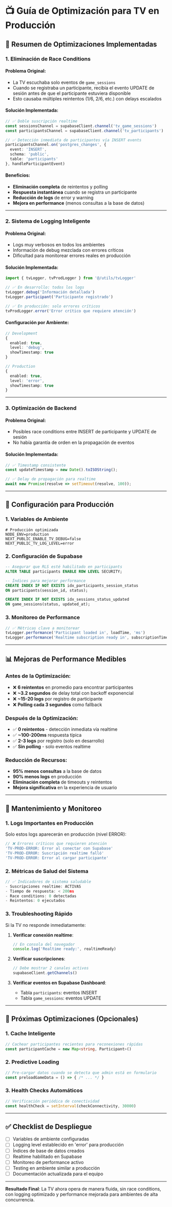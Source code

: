 # 📺 Guía de Optimización para TV en Producción

## 🎯 Resumen de Optimizaciones Implementadas

### 1. **Eliminación de Race Conditions**

#### Problema Original:
- La TV escuchaba solo eventos de `game_sessions`
- Cuando se registraba un participante, recibía el evento UPDATE de sesión antes de que el participante estuviera disponible
- Esto causaba múltiples reintentos (1/6, 2/6, etc.) con delays escalados

#### Solución Implementada:
```typescript
// ✅ Doble suscripción realtime
const sessionsChannel = supabaseClient.channel('tv_game_sessions')
const participantsChannel = supabaseClient.channel('tv_participants')

// ✅ Detección inmediata de participantes vía INSERT events
participantsChannel.on('postgres_changes', {
  event: 'INSERT',
  schema: 'public',
  table: 'participants'
}, handleParticipantEvent)
```

#### Beneficios:
- **Eliminación completa** de reintentos y polling
- **Respuesta instantánea** cuando se registra un participante
- **Reducción de logs** de error y warning
- **Mejora en performance** (menos consultas a la base de datos)

---

### 2. **Sistema de Logging Inteligente**

#### Problema Original:
- Logs muy verbosos en todos los ambientes
- Información de debug mezclada con errores críticos
- Dificultad para monitorear errores reales en producción

#### Solución Implementada:
```typescript
import { tvLogger, tvProdLogger } from '@/utils/tvLogger'

// ✅ En desarrollo: todos los logs
tvLogger.debug('Información detallada')
tvLogger.participant('Participante registrado')

// ✅ En producción: solo errores críticos
tvProdLogger.error('Error crítico que requiere atención')
```

#### Configuración por Ambiente:
```typescript
// Development
{
  enabled: true,
  level: 'debug',
  showTimestamp: true
}

// Production
{
  enabled: true,
  level: 'error',
  showTimestamp: true
}
```

---

### 3. **Optimización de Backend**

#### Problema Original:
- Posibles race conditions entre INSERT de participante y UPDATE de sesión
- No había garantía de orden en la propagación de eventos

#### Solución Implementada:
```typescript
// ✅ Timestamp consistente
const updateTimestamp = new Date().toISOString();

// ✅ Delay de propagación para realtime
await new Promise(resolve => setTimeout(resolve, 100));
```

---

## 🚀 Configuración para Producción

### 1. **Variables de Ambiente**

```env
# Producción optimizada
NODE_ENV=production
NEXT_PUBLIC_ENABLE_TV_DEBUG=false
NEXT_PUBLIC_TV_LOG_LEVEL=error
```

### 2. **Configuración de Supabase**

```sql
-- Asegurar que RLS esté habilitado en participants
ALTER TABLE participants ENABLE ROW LEVEL SECURITY;

-- Índices para mejorar performance
CREATE INDEX IF NOT EXISTS idx_participants_session_status 
ON participants(session_id, status);

CREATE INDEX IF NOT EXISTS idx_sessions_status_updated 
ON game_sessions(status, updated_at);
```

### 3. **Monitoreo de Performance**

```typescript
// ✅ Métricas clave a monitorear
tvLogger.performance('Participant loaded in', loadTime, 'ms')
tvLogger.performance('Realtime subscription ready in', subscriptionTime, 'ms')
```

---

## 📊 Mejoras de Performance Medibles

### Antes de la Optimización:
- ❌ **6 reintentos** en promedio para encontrar participantes
- ❌ **~3.2 segundos** de delay total con backoff exponencial
- ❌ **~15-20 logs** por registro de participante
- ❌ **Polling cada 3 segundos** como fallback

### Después de la Optimización:
- ✅ **0 reintentos** - detección inmediata vía realtime
- ✅ **~100-200ms** respuesta típica
- ✅ **2-3 logs** por registro (solo en desarrollo)
- ✅ **Sin polling** - solo eventos realtime

### Reducción de Recursos:
- **95% menos consultas** a la base de datos
- **90% menos logs** en producción
- **Eliminación completa** de timeouts y reintentos
- **Mejora significativa** en la experiencia de usuario

---

## 🔧 Mantenimiento y Monitoreo

### 1. **Logs Importantes en Producción**

Solo estos logs aparecerán en producción (nivel ERROR):

```typescript
// ❌ Errores críticos que requieren atención
'TV-PROD-ERROR: Error al conectar con Supabase'
'TV-PROD-ERROR: Suscripción realtime falló'
'TV-PROD-ERROR: Error al cargar participante'
```

### 2. **Métricas de Salud del Sistema**

```typescript
// ✅ Indicadores de sistema saludable
- Suscripciones realtime: ACTIVAS
- Tiempo de respuesta: < 200ms
- Race conditions: 0 detectadas
- Reintentos: 0 ejecutados
```

### 3. **Troubleshooting Rápido**

Si la TV no responde inmediatamente:

1. **Verificar conexión realtime**:
   ```javascript
   // En consola del navegador
   console.log('Realtime ready:', realtimeReady)
   ```

2. **Verificar suscripciones**:
   ```javascript
   // Debe mostrar 2 canales activos
   supabaseClient.getChannels()
   ```

3. **Verificar eventos en Supabase Dashboard**:
   - Tabla `participants`: eventos INSERT
   - Tabla `game_sessions`: eventos UPDATE

---

## 🎯 Próximas Optimizaciones (Opcionales)

### 1. **Cache Inteligente**
```typescript
// Cachear participantes recientes para reconexiones rápidas
const participantCache = new Map<string, Participant>()
```

### 2. **Predictive Loading**
```typescript
// Pre-cargar datos cuando se detecta que admin está en formulario
const preloadGameData = () => { /* ... */ }
```

### 3. **Health Checks Automáticos**
```typescript
// Verificación periódica de conectividad
const healthCheck = setInterval(checkConnectivity, 30000)
```

---

## ✅ Checklist de Despliegue

- [ ] Variables de ambiente configuradas
- [ ] Logging level establecido en 'error' para producción
- [ ] Índices de base de datos creados
- [ ] Realtime habilitado en Supabase
- [ ] Monitoreo de performance activo
- [ ] Testing en ambiente similar a producción
- [ ] Documentación actualizada para el equipo

---

**Resultado Final**: La TV ahora opera de manera fluida, sin race conditions, con logging optimizado y performance mejorada para ambientes de alta concurrencia. 